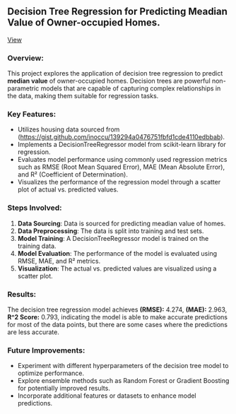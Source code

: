## Decision Tree Regression for Predicting Meadian Value of Owner-occupied Homes.
[View](https://mofokengtt21.github.io/ml-decision-tree-reg/)
### Overview:
This project explores the application of decision tree regression to predict **median value** of owner-occupied homes. Decision trees are powerful non-parametric models that are capable of capturing complex relationships in the data, making them suitable for regression tasks.

### Key Features:
- Utilizes housing data sourced from (https://gist.github.com/inoccu/139294a0476751fbfd1cde4110edbbab).
- Implements a DecisionTreeRegressor model from scikit-learn library for regression.
- Evaluates model performance using commonly used regression metrics such as RMSE (Root Mean Squared Error), MAE (Mean Absolute Error), and R² (Coefficient of Determination).
- Visualizes the performance of the regression model through a scatter plot of actual vs. predicted values.

### Steps Involved:
1. **Data Sourcing**: Data is sourced for predicting meadian value of homes.
2. **Data Preprocessing**: The data is split into training and test sets.
3. **Model Training**: A DecisionTreeRegressor model is trained on the training data.
4. **Model Evaluation**: The performance of the model is evaluated using RMSE, MAE, and R² metrics.
5. **Visualization**: The actual vs. predicted values are visualized using a scatter plot.

### Results:
The decision tree regression model achieves **(RMSE):** 4.274, **(MAE):** 2.963, **R^2 Score:** 0.793, indicating the model is able to make accurate predictions for most of the data points, but there are some cases where the predictions are less accurate.

### Future Improvements:
- Experiment with different hyperparameters of the decision tree model to optimize performance.
- Explore ensemble methods such as Random Forest or Gradient Boosting for potentially improved results.
- Incorporate additional features or datasets to enhance model predictions.

